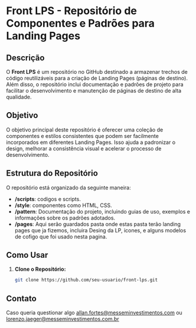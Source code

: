 # Front LPS - Repositório de Componentes e Padrões para Landing Pages

## Descrição
O **Front LPS** é um repositório no GitHub destinado a armazenar trechos de código reutilizáveis para a criação de Landing Pages (páginas de destino). Além disso, o repositório inclui documentação e padrões de projeto para facilitar o desenvolvimento e manutenção de páginas de destino de alta qualidade.

## Objetivo
O objetivo principal deste repositório é oferecer uma coleção de componentes e estilos consistentes que podem ser facilmente incorporados em diferentes Landing Pages. Isso ajuda a padronizar o design, melhorar a consistência visual e acelerar o processo de desenvolvimento.

## Estrutura do Repositório
O repositório está organizado da seguinte maneira:

- **/scripts**: codigos e scripts.
- **/style**: componentes como HTML, CSS.
- **/pattern**: Documentação do projeto, incluindo guias de uso, exemplos e informações sobre os padrões adotados.
- **/pages**: Aqui serão guardados pasta onde estas pasta terão landing pages que ja fizemos, incluira Desing da LP, icones, e alguns modelos de cofigo que foi usado nesta pagina.

## Como Usar
1. **Clone o Repositório:**
   ```bash
   git clone https://github.com/seu-usuario/front-lps.git

## Contato
Caso queria questionar algo allan.fortes@messeminvestimentos.com ou lorenzo.jaeger@messeminvestimentos.com.br
